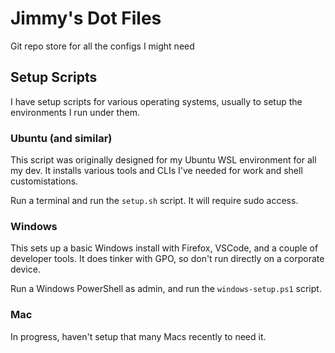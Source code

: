 # Jimmy's Dot Files

Git repo store for all the configs I might need

## Setup Scripts

I have setup scripts for various operating systems, usually to setup the environments I run under them.

### Ubuntu (and similar)

This script was originally designed for my Ubuntu WSL environment for all my dev. It installs various tools and CLIs I've needed for work and shell customistations.

Run a terminal and run the `setup.sh` script. It will require sudo access.

### Windows

This sets up a basic Windows install with Firefox, VSCode, and a couple of developer tools. It does tinker with GPO, so don't run directly on a corporate device.

Run a Windows PowerShell as admin, and run the `windows-setup.ps1` script.

### Mac

In progress, haven't setup that many Macs recently to need it.
